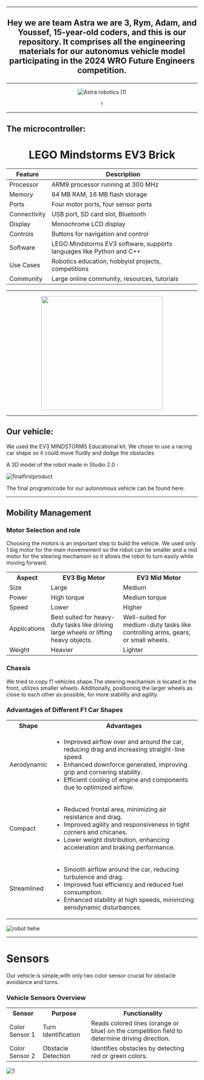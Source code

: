 
***
## <p align="center"> Hey we are team Astra we are 3, Rym, Adam, and Youssef, 15-year-old coders, and this is our repository. It comprises all the engineering materials for our autonomus vehicle model participating in the 2024 WRO Future Engineers competition. </p>

***

<div align=center>
  
![Astra robotics (1)](https://github.com/youssefelbaitar/WRO-Future-Engineers/assets/168293228/5edc873d-59ef-4a00-99fd-26e4e59b1629)

<p align="center">!
</p>
</div>

***
## The microcontroller:
<body>
  <div align=center>
    <h1>LEGO Mindstorms EV3 Brick</h1>
</div>
</body>

<table>
  <thead>
    <tr>
      <th>Feature</th>
      <th>Description</th>
    </tr>
  </thead>
  <tbody>
    <tr>
      <td>Processor</td>
      <td>ARM9 processor running at 300 MHz</td>
    </tr>
    <tr>
      <td>Memory</td>
      <td>64 MB RAM, 16 MB flash storage</td>
    </tr>
    <tr>
      <td>Ports</td>
      <td>Four motor ports, four sensor ports</td>
    </tr>
    <tr>
      <td>Connectivity</td>
      <td>USB port, SD card slot, Bluetooth</td>
    </tr>
    <tr>
      <td>Display</td>
      <td>Monochrome LCD display</td>
    </tr>
    <tr>
      <td>Controls</td>
      <td>Buttons for navigation and control</td>
    </tr>
    <tr>
      <td>Software</td>
      <td>LEGO Mindstorms EV3 software, supports languages like Python and C++</td>
    </tr>
    <tr>
      <td>Use Cases</td>
      <td>Robotics education, hobbyist projects, competitions</td>
    </tr>
    <tr>
      <td>Community</td>
      <td>Large online community, resources, tutorials</td>
    </tr>
  </tbody>
</table>

***
<p align="center">
  <img width="320" height="300" src="https://m.media-amazon.com/images/I/31uzGocdrPL._AC_UF894,1000_QL80_.jpg">
</p>


  


***
## Our vehicle: 

We used the EV3 MINDSTORMS Educational kit. We chose to use a racing car shape so it could move fluidly and dodge the obstacles

A 3D model of the robot made in Studio 2.0 :

![finalfirstproduct](https://github.com/youssefelbaitar/WRO-Future-Engineers/assets/164657596/dbaef324-04d2-4831-9cfe-4c9155e96a13)


The final program/code for our autonomous vehicle can be found here: 


***
## Mobility Management

### Motor Selection and role
Choosing the motors is an important step to build the vehicle. We used only 1 big motor for the main movemement so the robot can be smaller and a mid motor for the steering mechanism so it allows the robot to turn easily while moving forward.

<body>
    <table>
        <tr>
            <th>Aspect</th>
            <th>EV3 Big Motor</th>
            <th>EV3 Mid Motor</th>
        </tr>
        <tr>
            <td>Size</td>
            <td>Large</td>
            <td>Medium</td>
        </tr>
        <tr>
            <td>Power</td>
            <td>High torque</td>
            <td>Medium torque</td>
        </tr>
        <tr>
            <td>Speed</td>
            <td>Lower</td>
            <td>Higher</td>
        </tr>
        <tr>
            <td>Applications</td>
            <td>Best suited for heavy-duty tasks like driving large wheels or lifting heavy objects.</td>
            <td>Well-suited for medium-duty tasks like controlling arms, gears, or small wheels.</td>
        </tr>
        <tr>
            <td>Weight</td>
            <td>Heavier</td>
            <td>Lighter</td>
        </tr>
    </table>

  
### Chassis 

We tried to copy f1 vehicles shape.The steering mechanism is located in the front, utilizes smaller wheels. Additionally, positioning the larger wheels as close to each other as possible, for more stability and agility.
    <meta charset="UTF-8">
    <meta name="viewport" content="width=device-width, initial-scale=1.0">

</head>
<body>
    <h3>Advantages of Different F1 Car Shapes</h3>
    <table>
        <tr>
            <th>Shape</th>
            <th>Advantages</th>
        </tr>
        <tr>
            <td>Aerodynamic</td>
            <td>
                <ul>
                    <li>Improved airflow over and around the car, reducing drag and increasing straight-line speed.</li>
                    <li>Enhanced downforce generated, improving grip and cornering stability.</li>
                    <li>Efficient cooling of engine and components due to optimized airflow.</li>
                </ul>
            </td>
        </tr>
        <tr>
            <td>Compact</td>
            <td>
                <ul>
                    <li>Reduced frontal area, minimizing air resistance and drag.</li>
                    <li>Improved agility and responsiveness in tight corners and chicanes.</li>
                    <li>Lower weight distribution, enhancing acceleration and braking performance.</li>
                </ul>
            </td>
        </tr>
        <tr>
            <td>Streamlined</td>
            <td>
                <ul>
                    <li>Smooth airflow around the car, reducing turbulence and drag.</li>
                    <li>Improved fuel efficiency and reduced fuel consumption.</li>
                    <li>Enhanced stability at high speeds, minimizing aerodynamic disturbances.</li>
                </ul>
            </td>
        </tr>
    </table>
</body>

<p align="center">

  
![robot hehe](https://github.com/youssefelbaitar/WRO-Future-Engineers/assets/164657596/08faa470-58ce-440f-a0d2-4ba979c20e14)


</p>

***
<h1> Sensors </h1>

Our vehicle is simple,with only two color sensor crucial for obstacle avoidance and turns.


  
### Vehicle Sensors Overview

<body>
    <table>
        <tr>
            <th>Sensor</th>
            <th>Purpose</th>
            <th>Functionality</th>
        </tr>
        <tr>
            <td>Color Sensor 1</td>
            <td>Turn Identification</td>
            <td>Reads colored lines (orange or blue) on the competition field to determine driving direction.</td>
        </tr>
        <tr>
            <td>Color Sensor 2</td>
            <td>Obstacle Detection</td>
            <td>Identifies obstacles by detecting red or green colors.</td>
        </tr>
    </table>
  </body>
<p align="center">
  
![1](https://github.com/youssefelbaitar/WRO-Future-Engineers/assets/164657596/a5cf38b7-1196-4f77-b6f1-67d52d299269)

</p>



